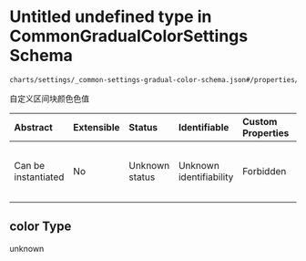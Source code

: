 # Untitled undefined type in CommonGradualColorSettings Schema

```txt
charts/settings/_common-settings-gradual-color-schema.json#/properties/gradualColor/properties/levels/items/properties/color
```

自定义区间块颜色色值

| Abstract            | Extensible | Status         | Identifiable            | Custom Properties | Additional Properties | Access Restrictions | Defined In                                                                                                                                |
| :------------------ | :--------- | :------------- | :---------------------- | :---------------- | :-------------------- | :------------------ | :---------------------------------------------------------------------------------------------------------------------------------------- |
| Can be instantiated | No         | Unknown status | Unknown identifiability | Forbidden         | Allowed               | none                | [\_common-settings-gradual-color-schema.json\*](../out/charts/settings/_common-settings-gradual-color-schema.json "open original schema") |

## color Type

unknown

